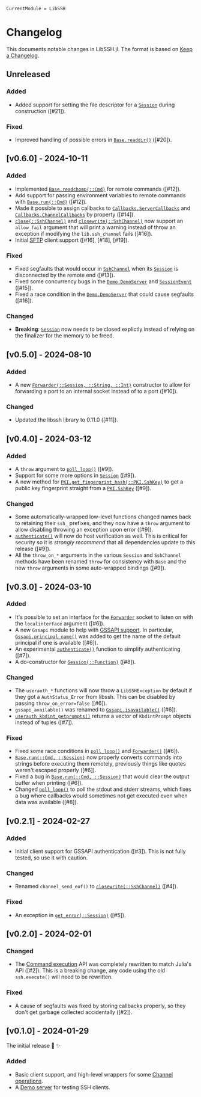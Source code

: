 ```@meta
CurrentModule = LibSSH
```

# Changelog

This documents notable changes in LibSSH.jl. The format is based on [Keep a
Changelog](https://keepachangelog.com).

## Unreleased

### Added

- Added support for setting the file descriptor for a [`Session`](@ref) during
  construction ([#21]).

### Fixed

- Improved handling of possible errors in [`Base.readdir()`](@ref) ([#20]).

## [v0.6.0] - 2024-10-11

### Added

- Implemented [`Base.readchomp(::Cmd)`](@ref) for remote commands ([#12]).
- Add support for passing environment variables to remote commands with
  [`Base.run(::Cmd)`](@ref) ([#12]).
- Made it possible to assign callbacks to [`Callbacks.ServerCallbacks`](@ref) and
  [`Callbacks.ChannelCallbacks`](@ref) by property ([#14]).
- [`close(::SshChannel)`](@ref) and [`closewrite(::SshChannel)`](@ref) now
  support an `allow_fail` argument that will print a warning instead of throw an
  exception if modifying the `lib.ssh_channel` fails ([#16]).
- Initial [SFTP](sftp.md) client support ([#16], [#18], [#19]).

### Fixed

- Fixed segfaults that would occur in [`SshChannel`](@ref) when its
  [`Session`](@ref) is disconnected by the remote end ([#13]).
- Fixed some concurrency bugs in the [`Demo.DemoServer`](@ref) and
  [`SessionEvent`](@ref) ([#15]).
- Fixed a race condition in the [`Demo.DemoServer`](@ref) that could cause
  segfaults ([#16]).

### Changed

- **Breaking**: [`Session`](@ref) now needs to be closed explictly instead of
  relying on the finalizer for the memory to be freed.

## [v0.5.0] - 2024-08-10

### Added

- A new [`Forwarder(::Session, ::String, ::Int)`](@ref) constructor to allow for
  forwarding a port to an internal socket instead of to a port ([#10]).

### Changed

- Updated the libssh library to 0.11.0 ([#11]).

## [v0.4.0] - 2024-03-12

### Added

- A `throw` argument to [`poll_loop()`](@ref) ([#9]).
- Support for some more options in [`Session`](@ref) ([#9]).
- A new method for [`PKI.get_fingerprint_hash(::PKI.SshKey)`](@ref) to get a
  public key fingerprint straight from a [`PKI.SshKey`](@ref) ([#9]).

### Changed

- Some automatically-wrapped low-level functions changed names back to retaining
  their `ssh_` prefixes, and they now have a `throw` argument to allow disabling
  throwing an exception upon error ([#9]).
- [`authenticate()`](@ref) will now do host verification as well. This is
  critical for security so it is *strongly recommend* that all dependencies
  update to this release ([#9]).
- All the `throw_on_*` arguments in the various `Session` and `SshChannel`
  methods have been renamed `throw` for consistency with `Base` and the new
  `throw` arguments in some auto-wrapped bindings ([#9]).

## [v0.3.0] - 2024-03-10

### Added

- It's possible to set an interface for the [`Forwarder`](@ref) socket to listen
  on with the `localinterface` argument ([#6]).
- A new `Gssapi` module to help with [GSSAPI support](@ref). In particular,
  [`Gssapi.principal_name()`](@ref) was added to get the name of the default
  principal if one is available ([#6]).
- An experimental [`authenticate()`](@ref) function to simplify authenticating ([#7]).
- A do-constructor for [`Session(::Function)`](@ref) ([#8]).

### Changed

- The `userauth_*` functions will now throw a `LibSSHException` by default if
  they got a `AuthStatus_Error` from libssh. This can be disabled by passing
  `throw_on_error=false` ([#6]).
- `gssapi_available()` was renamed to [`Gssapi.isavailable()`](@ref) ([#6]).
- [`userauth_kbdint_getprompts()`](@ref) returns a vector of `KbdintPrompt`
  objects instead of tuples ([#7]).

### Fixed

- Fixed some race conditions in [`poll_loop()`](@ref) and [`Forwarder()`](@ref)
  ([#6]).
- [`Base.run(::Cmd, ::Session)`](@ref) now properly converts commands into
  strings before executing them remotely, previously things like quotes weren't
  escaped properly ([#6]).
- Fixed a bug in [`Base.run(::Cmd, ::Session)`](@ref) that would clear the
  output buffer when printing ([#6]).
- Changed [`poll_loop()`](@ref) to poll the stdout and stderr streams, which
  fixes a bug where callbacks would sometimes not get executed even when data
  was available ([#8]).

## [v0.2.1] - 2024-02-27

### Added

- Initial client support for GSSAPI authentication ([#3]). This is not fully
  tested, so use it with caution.

### Changed

- Renamed `channel_send_eof()` to [`closewrite(::SshChannel)`](@ref) ([#4]).

### Fixed

- An exception in [`get_error(::Session)`](@ref) ([#5]).

## [v0.2.0] - 2024-02-01

### Changed

- The [Command execution](@ref) API was completely rewritten to match Julia's
  API ([#2]). This is a breaking change, any code using the old `ssh.execute()`
  will need to be rewritten.

### Fixed

- A cause of segfaults was fixed by storing callbacks properly, so they don't get
  garbage collected accidentally ([#2]).

## [v0.1.0] - 2024-01-29

The initial release 🎉 ✨

### Added

- Basic client support, and high-level wrappers for some [Channel
  operations](@ref).
- A [Demo server](@ref) for testing SSH clients.
